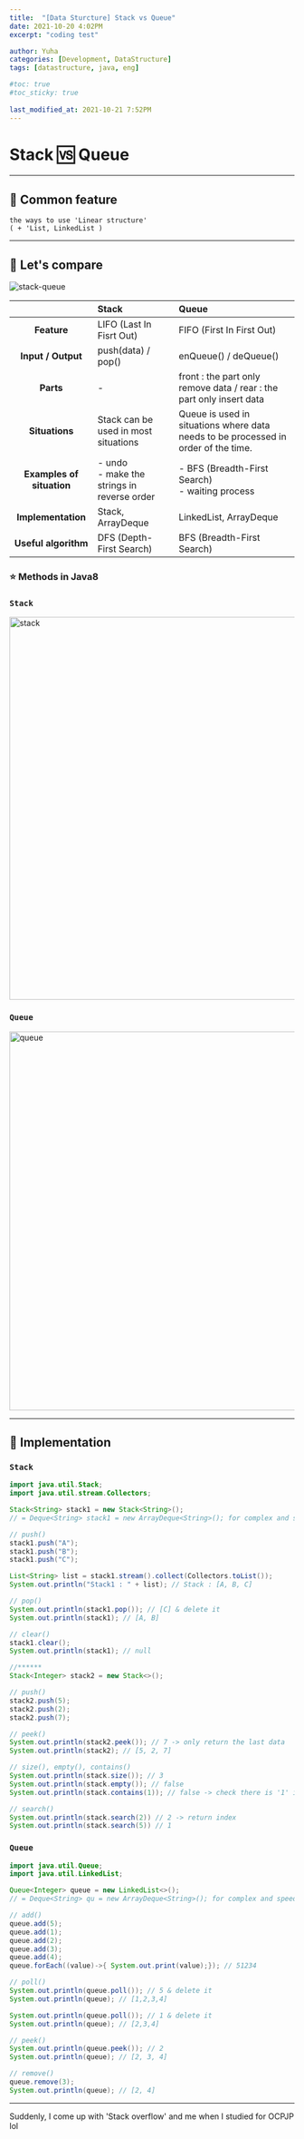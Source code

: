 ```yaml
---
title:  "[Data Sturcture] Stack vs Queue"
date: 2021-10-20 4:02PM
excerpt: "coding test"

author: Yuha
categories: [Development, DataStructure]
tags: [datastructure, java, eng]

#toc: true
#toc_sticky: true
 
last_modified_at: 2021-10-21 7:52PM
---
```

# Stack 🆚 Queue
---
## 📌 Common feature
```text
the ways to use 'Linear structure' 
( + 'List, LinkedList )
```
---
## 📌 Let's compare
![stack-queue](https://user-images.githubusercontent.com/83699657/138023760-867b2818-e76f-444d-8da8-573d386f324f.png)

||Stack|Queue|
|:---:|:---|:---|
| **Feature** |LIFO (Last In Fisrt Out)|FIFO (First In First Out)|
| **Input / Output** | push(data) / pop() | enQueue() / deQueue() |
| **Parts** | -| front : the part only remove data / rear : the part only insert data |
| **Situations** | Stack can be used in most situations | Queue is used in situations where data needs to be processed in order of the time. |
| **Examples of situation** | - undo <br> - make the strings in reverse order | - BFS (Breadth-First Search) <br> - waiting process |
| **Implementation** | Stack, ArrayDeque | LinkedList, ArrayDeque |
| **Useful algorithm** | DFS (Depth-First Search) | BFS (Breadth-First Search) |

### ⭐️ Methods in Java8 
### **`Stack`**

<img width="675" alt="stack" src="https://user-images.githubusercontent.com/83699657/138039913-b4f341e3-13fd-4497-87a9-c6f56dee8815.png"> 

### **`Queue`**

<img width="668" alt="queue" src="https://user-images.githubusercontent.com/83699657/138042015-f5f5e7b7-799b-411a-99ca-f687da0d353f.png">

---
## 📌 Implementation
### **`Stack`**

```java
import java.util.Stack;
import java.util.stream.Collectors;

Stack<String> stack1 = new Stack<String>();
// = Deque<String> stack1 = new ArrayDeque<String>(); for complex and speedy stack

// push()
stack1.push("A");
stack1.push("B");
stack1.push("C");

List<String> list = stack1.stream().collect(Collectors.toList());
System.out.println("Stack1 : " + list); // Stack : [A, B, C]

// pop()
System.out.println(stack1.pop()); // [C] & delete it
System.out.println(stack1); // [A, B]

// clear()
stack1.clear();
System.out.println(stack1); // null

//******
Stack<Integer> stack2 = new Stack<>();

// push()
stack2.push(5);
stack2.push(2);
stack2.push(7);

// peek()
System.out.println(stack2.peek()); // 7 -> only return the last data
System.out.println(stack2); // [5, 2, 7]

// size(), empty(), contains()
System.out.println(stack.size()); // 3
System.out.println(stack.empty()); // false
System.out.println(stack.contains(1)); // false -> check there is '1' in stack, contains(int value)

// search()
System.out.println(stack.search(2)) // 2 -> return index
System.out.println(stack.search(5)) // 1

```

### **`Queue`**
```java
import java.util.Queue;
import java.util.LinkedList;

Queue<Integer> queue = new LinkedList<>();
// = Deque<String> qu = new ArrayDeque<String>(); for complex and speedy queue

// add()
queue.add(5);
queue.add(1);
queue.add(2);
queue.add(3);
queue.add(4);
queue.forEach((value)->{ System.out.print(value);}); // 51234

// poll()
System.out.println(queue.poll()); // 5 & delete it
System.out.println(queue); // [1,2,3,4]

System.out.println(queue.poll()); // 1 & delete it
System.out.println(queue); // [2,3,4]

// peek()
System.out.println(queue.peek()); // 2
System.out.println(queue); // [2, 3, 4] 

// remove()
queue.remove(3);
System.out.println(queue); // [2, 4]
```
---

Suddenly, I come up with 'Stack overflow' and me when I studied for OCPJP lol
